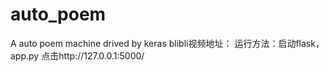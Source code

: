 # auto_poem
A auto poem machine drived by keras
blibli视频地址：
运行方法：启动flask，app.py 点击http://127.0.0.1:5000/

